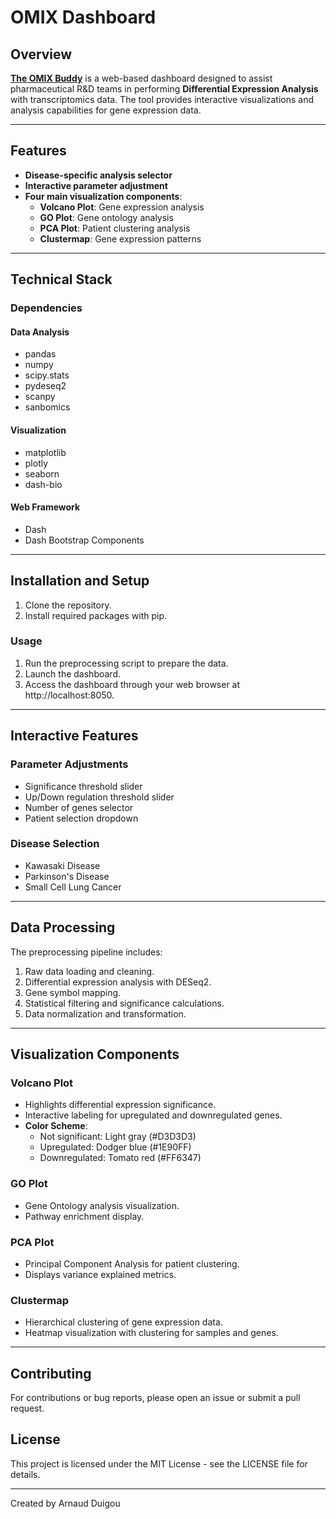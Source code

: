 # OMIX Dashboard

## Overview
[**The OMIX Buddy**](https://the-omix-buddy-6e7889e55137.herokuapp.com/) is a web-based dashboard designed to assist pharmaceutical R&D teams in performing **Differential Expression Analysis** with transcriptomics data. The tool provides interactive visualizations and analysis capabilities for gene expression data.

---

## Features

- **Disease-specific analysis selector**
- **Interactive parameter adjustment**
- **Four main visualization components**:
  - **Volcano Plot**: Gene expression analysis
  - **GO Plot**: Gene ontology analysis
  - **PCA Plot**: Patient clustering analysis
  - **Clustermap**: Gene expression patterns

---

## Technical Stack

### Dependencies

#### Data Analysis
- pandas
- numpy
- scipy.stats
- pydeseq2
- scanpy
- sanbomics

#### Visualization
- matplotlib
- plotly
- seaborn
- dash-bio

#### Web Framework
- Dash
- Dash Bootstrap Components

---

## Installation and Setup

1. Clone the repository.
2. Install required packages with pip.

### Usage

1. Run the preprocessing script to prepare the data.
2. Launch the dashboard.
3. Access the dashboard through your web browser at http://localhost:8050.

---

## Interactive Features

### Parameter Adjustments
- Significance threshold slider
- Up/Down regulation threshold slider
- Number of genes selector
- Patient selection dropdown

### Disease Selection
- Kawasaki Disease
- Parkinson's Disease
- Small Cell Lung Cancer

---

## Data Processing
The preprocessing pipeline includes:
1. Raw data loading and cleaning.
2. Differential expression analysis with DESeq2.
3. Gene symbol mapping.
4. Statistical filtering and significance calculations.
5. Data normalization and transformation.

---

## Visualization Components

### Volcano Plot
- Highlights differential expression significance.
- Interactive labeling for upregulated and downregulated genes.
- **Color Scheme**:
  - Not significant: Light gray (#D3D3D3)
  - Upregulated: Dodger blue (#1E90FF)
  - Downregulated: Tomato red (#FF6347)

### GO Plot
- Gene Ontology analysis visualization.
- Pathway enrichment display.

### PCA Plot
- Principal Component Analysis for patient clustering.
- Displays variance explained metrics.

### Clustermap
- Hierarchical clustering of gene expression data.
- Heatmap visualization with clustering for samples and genes.

---

## Contributing
For contributions or bug reports, please open an issue or submit a pull request.

## License
This project is licensed under the MIT License - see the LICENSE file for details.

---

Created by Arnaud Duigou
